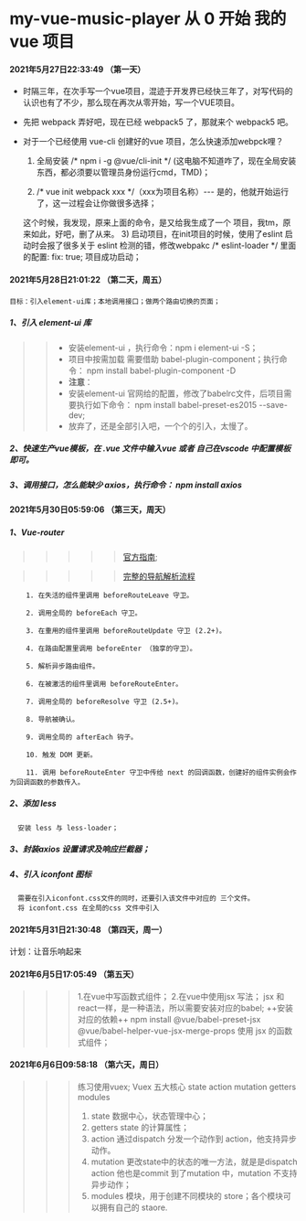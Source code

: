 # my-vue-music-player 从 0 开始 我的 vue 项目

#### 2021年5月27日22:33:49 （第一天）
  * 时隔三年，在次手写一个vue项目，混迹于开发界已经快三年了，对写代码的认识也有了不少，那么现在再次从零开始，写一个VUE项目。
  * 先把 webpack 弄好吧，现在已经 webpack5 了，那就来个 webpack5 吧。
  * 对于一个已经使用 vue-cli 创建好的vue 项目，怎么快速添加webpck哩？

    1) 全局安装 /* npm i -g @vue/cli-init */ (这电脑不知道咋了，现在全局安装东西，都必须要以管理员身份运行cmd，TMD)；

    2) /* vue init webpack xxx */（xxx为项目名称）--- 是的，他就开始运行了，这一过程会让你做很多选择；

    这个时候，我发现，原来上面的命令，是又给我生成了一个 项目，我tm，原来如此，好吧，删了从来。
    3) 启动项目，在init项目的时候，使用了eslint 启动时会报了很多关于 eslint 检测的错，修改webpakc
    /* eslint-loader */ 里面的配置: fix: true; 项目成功启动；

#### 2021年5月28日21:01:22 （第二天，周五）
    目标：引入element-ui库；本地调用接口；做两个路由切换的页面；
  ##### 1、引入 element-ui 库
  >>* 安装element-ui ，执行命令：npm i element-ui -S；
  >>* 项目中按需加载 需要借助 babel-plugin-component；执行命令： npm install babel-plugin-component -D
  >>* **注意**：
  >>* 安装element-ui 官网给的配置，修改了babelrc文件，后项目需要执行如下命令： npm install babel-preset-es2015 --save-dev;
  >>* 放弃了，还是全部引入吧，一个个的引入，太慢了。
  ##### 2、快速生产vue模板，在 .vue 文件中输入vue 或者 自己在vscode 中配置模板即可。
  ##### 3、调用接口，怎么能缺少 axios，执行命令： npm install axios

#### 2021年5月30日05:59:06 （第三天，周天）
  ##### 1、Vue-router
  >>>>>[官方指南](https://router.vuejs.org/zh/guide/);

  >>>>>[完整的导航解析流程](https://router.vuejs.org/zh/guide/advanced/navigation-guards.html#%E7%BB%84%E4%BB%B6%E5%86%85%E7%9A%84%E5%AE%88%E5%8D%AB)

        1. 在失活的组件里调用 beforeRouteLeave 守卫。

        2. 调用全局的 beforeEach 守卫。

        3. 在重用的组件里调用 beforeRouteUpdate 守卫 (2.2+)。

        4. 在路由配置里调用 beforeEnter （独享的守卫）。

        5. 解析异步路由组件。

        6. 在被激活的组件里调用 beforeRouteEnter。

        7. 调用全局的 beforeResolve 守卫 (2.5+)。

        8. 导航被确认。

        9. 调用全局的 afterEach 钩子。

        10. 触发 DOM 更新。

        11. 调用 beforeRouteEnter 守卫中传给 next 的回调函数，创建好的组件实例会作为回调函数的参数传入。
  ##### 2、添加 less
      安装 less 与 less-loader；
  ##### 3、封装axios 设置请求及响应拦截器；
  ##### 4、引入 iconfont 图标
      需要在引入iconfont.css文件的同时，还要引入该文件中对应的 三个文件。
      将 iconfont.css 在全局的css 文件中引入
#### 2021年5月31日21:30:48 （第四天，周一）
  计划：让音乐响起来

#### 2021年6月5日17:05:49 （第五天）
>>> 1.在vue中写函数式组件；
>>> 2.在vue中使用jsx 写法；
    jsx 和react一样，是一种语法，所以需要安装对应的babel;
    ++安装对应的依赖++
    npm install @vue/babel-preset-jsx @vue/babel-helper-vue-jsx-merge-props
    使用 jsx 的函数式组件；
#### 2021年6月6日09:58:18 （第六天，周日）
>>> 练习使用vuex; Vuex 五大核心 state action mutation getters modules
  >>>1. state 数据中心，状态管理中心；
  >>>2. getters state 的计算属性；
  >>>3. action 通过dispatch 分发一个动作到 action，他支持异步动作。
  >>>4. mutation 更改state中的状态的唯一方法，就是是dispatch action 他也是commit 到了mutation 中，mutation 不支持异步动作；
  >>>5. modules 模块，用于创建不同模块的 store；各个模块可以拥有自己的 staore.
